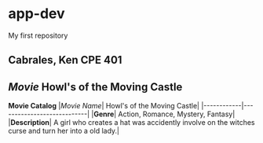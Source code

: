 # app-dev
My first repository

**Cabrales, Ken**
**CPE 401**
---------------------
*Movie*
Howl's of the Moving Castle
---------------------
**Movie Catalog**
|*Movie Name*| Howl's of the Moving Castle|
|------------|----------------------------|
|**Genre**| Action, Romance, Mystery, Fantasy|
|**Description**| A girl who creates a hat was accidently involve on the witches curse and turn her into a old lady.|

